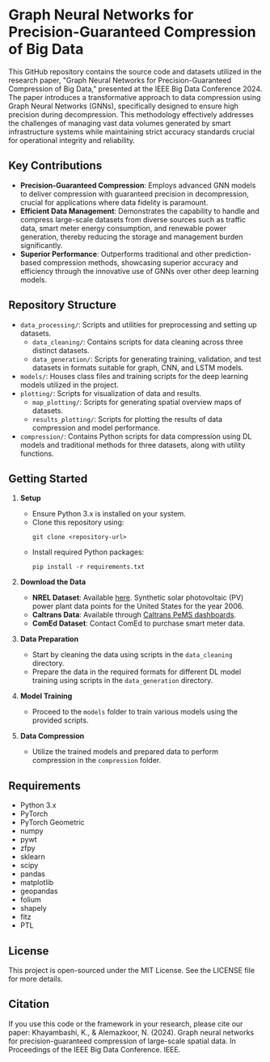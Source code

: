 # Graph Neural Networks for Precision-Guaranteed Compression of Big Data

This GitHub repository contains the source code and datasets utilized in the research paper, "Graph Neural Networks for Precision-Guaranteed Compression of Big Data," presented at the IEEE Big Data Conference 2024. The paper introduces a transformative approach to data compression using Graph Neural Networks (GNNs), specifically designed to ensure high precision during decompression. This methodology effectively addresses the challenges of managing vast data volumes generated by smart infrastructure systems while maintaining strict accuracy standards crucial for operational integrity and reliability.

## Key Contributions

- **Precision-Guaranteed Compression**: Employs advanced GNN models to deliver compression with guaranteed precision in decompression, crucial for applications where data fidelity is paramount.
- **Efficient Data Management**: Demonstrates the capability to handle and compress large-scale datasets from diverse sources such as traffic data, smart meter energy consumption, and renewable power generation, thereby reducing the storage and management burden significantly.
- **Superior Performance**: Outperforms traditional and other prediction-based compression methods, showcasing superior accuracy and efficiency through the innovative use of GNNs over other deep learning models.

## Repository Structure

- `data_processing/`: Scripts and utilities for preprocessing and setting up datasets.
  - `data_cleaning/`: Contains scripts for data cleaning across three distinct datasets.
  - `data_generation/`: Scripts for generating training, validation, and test datasets in formats suitable for graph, CNN, and LSTM models.
- `models/`: Houses class files and training scripts for the deep learning models utilized in the project.
- `plotting/`: Scripts for visualization of data and results.
  - `map_plotting/`: Scripts for generating spatial overview maps of datasets.
  - `results_plotting/`: Scripts for plotting the results of data compression and model performance.
- `compression/`: Contains Python scripts for data compression using DL models and traditional methods for three datasets, along with utility functions.


## Getting Started

1. **Setup**
   - Ensure Python 3.x is installed on your system.
   - Clone this repository using:
     ```
     git clone <repository-url>
     ```
   - Install required Python packages:
     ```
     pip install -r requirements.txt
     ```

2. **Download the Data**
   - **NREL Dataset**: Available [here](https://www.nrel.gov/grid/solar-power-data.html). Synthetic solar photovoltaic (PV) power plant data points for the United States for the year 2006.
   - **Caltrans Data**: Available through [Caltrans PeMS dashboards](https://pems.dot.ca.gov/?dnode=Clearinghouse&type=station_5min&district_id=7&submit=Submit).
   - **ComEd Dataset**: Contact ComEd to purchase smart meter data.

3. **Data Preparation**
   - Start by cleaning the data using scripts in the `data_cleaning` directory.
   - Prepare the data in the required formats for different DL model training using scripts in the `data_generation` directory.

4. **Model Training**
   - Proceed to the `models` folder to train various models using the provided scripts.

5. **Data Compression**
   - Utilize the trained models and prepared data to perform compression in the `compression` folder.

## Requirements

- Python 3.x
- PyTorch
- PyTorch Geometric
- numpy
- pywt
- zfpy
- sklearn
- scipy
- pandas
- matplotlib
- geopandas
- folium
- shapely
- fitz
- PTL

## License

This project is open-sourced under the MIT License. See the LICENSE file for more details.

## Citation
If you use this code or the framework in your research, please cite our paper:
Khayambashi, K., & Alemazkoor, N. (2024). Graph neural networks for precision-guaranteed compression of large-scale spatial data. In Proceedings of the IEEE Big Data Conference. IEEE.
